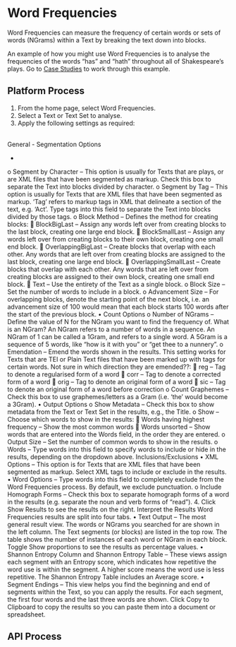 # Word Frequencies

Word Frequencies can measure the frequency of certain words or sets of words (NGrams) within a Text by breaking the text down into blocks.

An example of how you might use Word Frequencies is to analyse the frequencies of the words “has” and “hath” throughout all of Shakespeare’s plays. Go to [Case Studies](https://systemik-solutions.github.io/sia_site/6.%20Case%20Studies/Case%203.html#case-3) to work through this example.

## Platform Process

1.	From the home page, select Word Frequencies.
2.	Select a Text or Text Set to analyse.
3.	Apply the following settings as required:
   <br>
   General
- Segmentation Options

- 
o	Segment by Character – This option is usually for Texts that are plays, or are XML files that have been segmented as markup. Check this box to separate the Text into blocks divided by character.
o	Segment by Tag – This option is usually for Texts that are XML files that have been segmented as markup. ‘Tag’ refers to markup tags in XML that delineate a section of the text, e.g. ‘Act’. Type tags into this field to separate the Text into blocks divided by those tags.
o	Block Method – Defines the method for creating blocks:
	BlockBigLast – Assign any words left over from creating blocks to the last block, creating one large end block.
	BlockSmallLast – Assign any words left over from creating blocks to their own block, creating one small end block.
	OverlappingBigLast – Create blocks that overlap with each other. Any words that are left over from creating blocks are assigned to the last block, creating one large end block.
	OverlappingSmallLast – Create blocks that overlap with each other. Any words that are left over from creating blocks are assigned to their own block, creating one small end block.
	Text – Use the entirety of the Text as a single block.
o	Block Size – Set the number of words to include in a block.
o	Advancement Size – For overlapping blocks, denote the starting point of the next block, i.e. an advancement size of 100 would mean that each block starts 100 words after the start of the previous block.
•	Count Options
o	Number of NGrams – Define the value of N for the NGram you want to find the frequency of.
What is an NGram? An NGram refers to a number of words in a sequence. An NGram of 1 can be called a 1Gram, and refers to a single word. A 5Gram is a sequence of 5 words, like “how is it with you” or “get thee to a nunnery”.
o	Emendation – Emend the words shown in the results. This setting works for Texts that are TEI or Plain Text files that have been marked up with tags for certain words. Not sure in which direction they are emended??:
	reg – Tag to denote a regularised form of a word
	corr – Tag to denote a corrected form of a word
	orig – Tag to denote an original form of a word
	sic – Tag to denote an original form of a word before correction
o	Count Graphemes – Check this box to use graphemes/letters as a Gram (i.e. ‘the’ would become a 3Gram).
•	Output Options
o	Show Metadata – Check this box to show metadata from the Text or Text Set in the results, e.g., the Title.
o	Show – Choose which words to show in the results:
	Words having highest frequency – Show the most common words
	Words unsorted – Show words that are entered into the Words field, in the order they are entered.
o	Output Size – Set the number of common words to show in the results.
o	Words – Type words into this field to specify words to include or hide in the results, depending on the dropdown above.
Inclusions/Exclusions
•	XML Options – This option is for Texts that are XML files that have been segmented as markup. Select XML tags to include or exclude in the results.
•	Word Options – Type words into this field to completely exclude from the Word Frequencies process. By default, we exclude punctuation.
o	Include Homograph Forms – Check this box to separate homograph forms of a word in the results (e.g. separate the noun and verb forms of “read”).
4.	Click Show Results to see the results on the right.
Interpret the Results
Word Frequencies results are split into four tabs.
•	Text Output – The most general result view. The words or NGrams you searched for are shown in the left column. The Text segments (or blocks) are listed in the top row. The table shows the number of instances of each word or NGram in each block. Toggle Show proportions to see the results as percentage values.
•	Shannon Entropy Column and Shannon Entropy Table – These views assign each segment with an Entropy score, which indicates how repetitive the word use is within the segment. A higher score means the word use is less repetitive. The Shannon Entropy Table includes an Average score.
•	Segment Endings – This view helps you find the beginning and end of segments within the Text, so you can apply the results. For each segment, the first four words and the last three words are shown.
Click Copy to Clipboard to copy the results so you can paste them into a document or spreadsheet.


## API Process 
